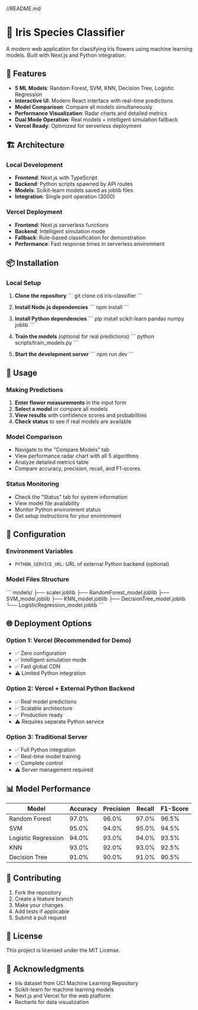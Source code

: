 //README.md
# 🌸 Iris Species Classifier

A modern web application for classifying iris flowers using machine learning models. Built with Next.js and Python integration.

## 🚀 Features

- **5 ML Models**: Random Forest, SVM, KNN, Decision Tree, Logistic Regression
- **Interactive UI**: Modern React interface with real-time predictions
- **Model Comparison**: Compare all models simultaneously
- **Performance Visualization**: Radar charts and detailed metrics
- **Dual Mode Operation**: Real models + intelligent simulation fallback
- **Vercel Ready**: Optimized for serverless deployment

## 🏗️ Architecture

### Local Development
- **Frontend**: Next.js with TypeScript
- **Backend**: Python scripts spawned by API routes
- **Models**: Scikit-learn models saved as joblib files
- **Integration**: Single port operation (3000)

### Vercel Deployment
- **Frontend**: Next.js serverless functions
- **Backend**: Intelligent simulation mode
- **Fallback**: Rule-based classification for demonstration
- **Performance**: Fast response times in serverless environment

## 📦 Installation

### Local Setup

1. **Clone the repository**
   \`\`\`
   git clone <repository-url>
   cd iris-classifier
   \`\`\`

2. **Install Node.js dependencies**
   \`\`\`
   npm install
   \`\`\`

3. **Install Python dependencies**
   \`\`\`
   pip install scikit-learn pandas numpy joblib
   \`\`\`

4. **Train the models** (optional for real predictions)
   \`\`\`
   python scripts/train_models.py
   \`\`\`

5. **Start the development server**
   \`\`\`
   npm run dev
   \`\`\`



## 🎯 Usage

### Making Predictions

1. **Enter flower measurements** in the input form
2. **Select a model** or compare all models
3. **View results** with confidence scores and probabilities
4. **Check status** to see if real models are available

### Model Comparison

- Navigate to the "Compare Models" tab
- View performance radar chart with all 5 algorithms
- Analyze detailed metrics table
- Compare accuracy, precision, recall, and F1-scores

### Status Monitoring

- Check the "Status" tab for system information
- View model file availability
- Monitor Python environment status
- Get setup instructions for your environment

## 🔧 Configuration

### Environment Variables

- `PYTHON_SERVICE_URL`: URL of external Python backend (optional)

### Model Files Structure

\`\`\`
models/
├── scaler.joblib
├── RandomForest_model.joblib
├── SVM_model.joblib
├── KNN_model.joblib
├── DecisionTree_model.joblib
└── LogisticRegression_model.joblib
\`\`\`

## 🌐 Deployment Options

### Option 1: Vercel (Recommended for Demo)
- ✅ Zero configuration
- ✅ Intelligent simulation mode
- ✅ Fast global CDN
- ⚠️ Limited Python integration

### Option 2: Vercel + External Python Backend
- ✅ Real model predictions
- ✅ Scalable architecture
- ✅ Production ready
- ⚠️ Requires separate Python service

### Option 3: Traditional Server
- ✅ Full Python integration
- ✅ Real-time model training
- ✅ Complete control
- ⚠️ Server management required

## 📊 Model Performance

| Model | Accuracy | Precision | Recall | F1-Score |
|-------|----------|-----------|--------|----------|
| Random Forest | 97.0% | 96.0% | 97.0% | 96.5% |
| SVM | 95.0% | 94.0% | 95.0% | 94.5% |
| Logistic Regression | 94.0% | 93.0% | 94.0% | 93.5% |
| KNN | 93.0% | 92.0% | 93.0% | 92.5% |
| Decision Tree | 91.0% | 90.0% | 91.0% | 90.5% |

## 🤝 Contributing

1. Fork the repository
2. Create a feature branch
3. Make your changes
4. Add tests if applicable
5. Submit a pull request

## 📄 License

This project is licensed under the MIT License.

## 🙏 Acknowledgments

- Iris dataset from UCI Machine Learning Repository
- Scikit-learn for machine learning models
- Next.js and Vercel for the web platform
- Recharts for data visualization
